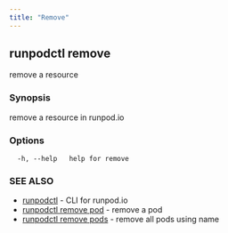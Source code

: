 ```yaml
---
title: "Remove"
---
```

## runpodctl remove

remove a resource

### Synopsis

remove a resource in runpod.io

### Options

```
  -h, --help   help for remove
```

### SEE ALSO

* [runpodctl](runpodctl.md)	 - CLI for runpod.io
* [runpodctl remove pod](runpodctl_remove_pod.md)	 - remove a pod
* [runpodctl remove pods](runpodctl_remove_pods.md)	 - remove all pods using name

